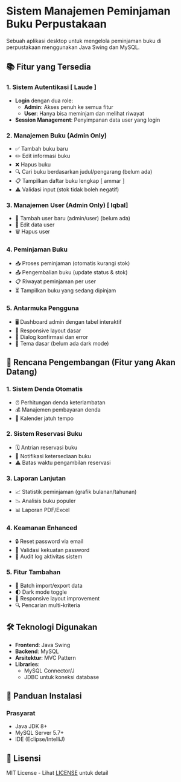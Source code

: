 # Sistem Manajemen Peminjaman Buku Perpustakaan

Sebuah aplikasi desktop untuk mengelola peminjaman buku di perpustakaan menggunakan Java Swing dan MySQL.

## 📚 Fitur yang Tersedia

### 1. Sistem Autentikasi [ Laude ]
- **Login** dengan dua role:
  - **Admin**: Akses penuh ke semua fitur
  - **User**: Hanya bisa meminjam dan melihat riwayat
- **Session Management**: Penyimpanan data user yang login

### 2. Manajemen Buku (Admin Only)
- ✅ Tambah buku baru
- ✏️ Edit informasi buku
- ❌ Hapus buku
- 🔍 Cari buku berdasarkan judul/pengarang (belum ada)
- 📋 Tampilkan daftar buku lengkap [ ammar ] 
- ⚠️ Validasi input (stok tidak boleh negatif)

### 3. Manajemen User (Admin Only)  [ Iqbal] 
- 👥 Tambah user baru (admin/user) (belum ada)
- 📝 Edit data user 
- 🗑️ Hapus user 

### 4. Peminjaman Buku
- 📥 Proses peminjaman (otomatis kurangi stok)
- 📤 Pengembalian buku (update status & stok)
- 📋 Riwayat peminjaman per user
- ⏳ Tampilkan buku yang sedang dipinjam

### 5. Antarmuka Pengguna
- 🖥️ Dashboard admin dengan tabel interaktif
- 📱 Responsive layout dasar
- 💬 Dialog konfirmasi dan error
- 🎨 Tema dasar (belum ada dark mode)

## 🚧 Rencana Pengembangan (Fitur yang Akan Datang)

### 1. Sistem Denda Otomatis
- ⏰ Perhitungan denda keterlambatan
- 💰 Manajemen pembayaran denda
- 📆 Kalender jatuh tempo

### 2. Sistem Reservasi Buku
- 🗓️ Antrian reservasi buku
- 🔔 Notifikasi ketersediaan buku
- ⚠️ Batas waktu pengambilan reservasi

### 3. Laporan Lanjutan
- 📈 Statistik peminjaman (grafik bulanan/tahunan)
- 📉 Analisis buku populer
- 📊 Laporan PDF/Excel

### 4. Keamanan Enhanced
- 🔒 Reset password via email
- 🔑 Validasi kekuatan password
- 📜 Audit log aktivitas sistem

### 5. Fitur Tambahan
- 🔄 Batch import/export data
- 🌓 Dark mode toggle
- 📱 Responsive layout improvement
- 🔍 Pencarian multi-kriteria

  
## 🛠️ Teknologi Digunakan
- **Frontend**: Java Swing
- **Backend**: MySQL
- **Arsitektur**: MVC Pattern
- **Libraries**: 
  - MySQL Connector/J
  - JDBC untuk koneksi database

## 🚀 Panduan Instalasi

### Prasyarat
- Java JDK 8+
- MySQL Server 5.7+
- IDE (Eclipse/IntelliJ)

## 📄 Lisensi
MIT License - Lihat [LICENSE](LICENSE) untuk detail
